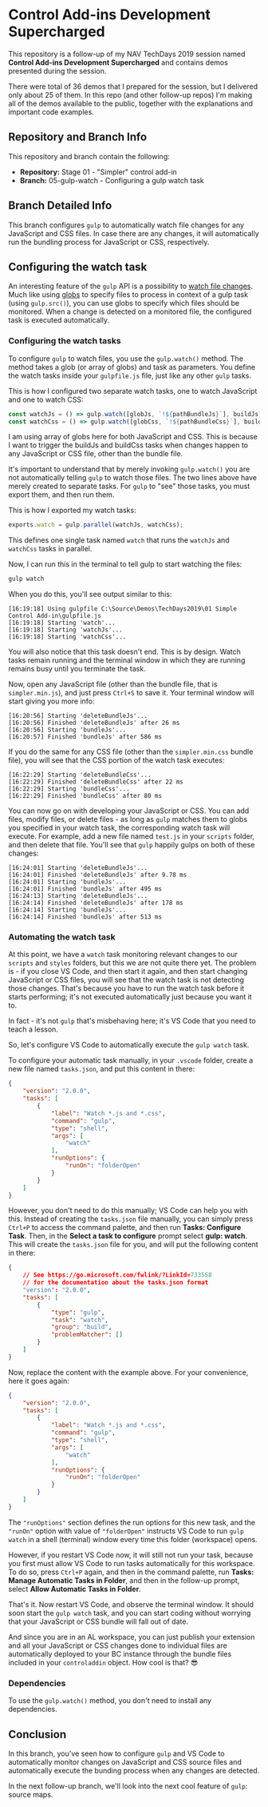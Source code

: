 # Control Add-ins Development Supercharged

This repository is a follow-up of my NAV TechDays 2019 session named **Control Add-ins
Development Supercharged** and contains demos presented during the session.

There were total of 36 demos that I prepared for the session, but I delivered only about
25 of them. In this repo (and other follow-up repos) I'm making all of the demos available
to the public, together with the explanations and important code examples.

## Repository and Branch Info

This repository and branch contain the following:
* **Repository:** Stage 01 - "Simpler" control add-in
* **Branch:** 05-gulp-watch - Configuring a gulp watch task

## Branch Detailed Info

This branch configures `gulp` to automatically watch file changes for any JavaScript and
CSS files. In case there are any changes, it will automatically run the bundling process for
JavaScript or CSS, respectively.

## Configuring the watch task

An interesting feature of the `gulp` API is a possibility to [watch file changes](https://gulpjs.com/docs/en/getting-started/watching-files).
Much like using [globs](https://gulpjs.com/docs/en/getting-started/explaining-globs) to
specify files to process in context of a gulp task (using `gulp.src()`), you can use
globs to specify which files should be monitored. When a change is detected on a monitored
file, the configured task is executed automatically.

### Configuring the watch tasks

To configure `gulp` to watch files, you use the `gulp.watch()` method. The method takes
a glob (or array of globs) and task as parameters. You define the watch tasks inside your
`gulpfile.js` file, just like any other `gulp` tasks.

This is how I configured two separate watch tasks, one to watch JavaScript and one to
watch CSS:

```JavaScript
const watchJs = () => gulp.watch([globJs, `!${pathBundleJs}`], buildJs);
const watchCss = () => gulp.watch([globCss, `!${pathBundleCss}`], buildCss);
```

I am using array of globs here for both JavaScript and CSS. This is because I want to trigger
the buildJs and buildCss tasks when changes happen to any JavaScript or CSS file, other than
the bundle file.

It's important to understand that by merely invoking `gulp.watch()` you are not automatically
telling `gulp` to watch those files. The two lines above have merely created to separate
tasks. For `gulp` to "see" those tasks, you must export them, and then run them.

This is how I exported my watch tasks:

```JavaScript
exports.watch = gulp.parallel(watchJs, watchCss);
```

This defines one single task named `watch` that runs the `watchJs` and `watchCss` tasks in
parallel.

Now, I can run this in the terminal to tell gulp to start watching the files:

```PowerShell
gulp watch
```

When you do this, you'll see output similar to this:

```
[16:19:18] Using gulpfile C:\Source\Demos\TechDays2019\01 Simple Control Add-in\gulpfile.js
[16:19:18] Starting 'watch'...
[16:19:18] Starting 'watchJs'...
[16:19:18] Starting 'watchCss'...
```

You will also notice that this task doesn't end. This is by design. Watch tasks remain running
and the terminal window in which they are running remains busy until you terminate the task.

Now, open any JavaScript file (other than the bundle file, that is `simpler.min.js`), and just
press `Ctrl+S` to save it. Your terminal window will start giving you more info:

```
[16:20:56] Starting 'deleteBundleJs'...
[16:20:56] Finished 'deleteBundleJs' after 26 ms
[16:20:56] Starting 'bundleJs'...
[16:20:57] Finished 'bundleJs' after 586 ms
```

If you do the same for any CSS file (other than the `simpler.min.css` bundle file), you will
see that the CSS portion of the watch task executes:

```
[16:22:29] Starting 'deleteBundleCss'...
[16:22:29] Finished 'deleteBundleCss' after 22 ms
[16:22:29] Starting 'bundleCss'...
[16:22:29] Finished 'bundleCss' after 80 ms
```

You can now go on with developing your JavaScript or CSS. You can add files, modify files, or
delete files - as long as `gulp` matches them to globs you specified in your watch task,
the corresponding watch task will execute. For example, add a new file named `test.js` in your
`scripts` folder, and then delete that file. You'll see that `gulp` happily gulps on both
of these changes:

```
[16:24:01] Starting 'deleteBundleJs'...
[16:24:01] Finished 'deleteBundleJs' after 9.78 ms
[16:24:01] Starting 'bundleJs'...
[16:24:01] Finished 'bundleJs' after 495 ms
[16:24:13] Starting 'deleteBundleJs'...
[16:24:14] Finished 'deleteBundleJs' after 178 ms
[16:24:14] Starting 'bundleJs'...
[16:24:14] Finished 'bundleJs' after 513 ms
```

### Automating the watch task

At this point, we have a `watch` task monitoring relevant changes to our `scripts` and `styles`
folders, but this we are not quite there yet. The problem is - if you close VS Code, and then
start it again, and then start changing JavaScript or CSS files, you will see that the watch
task is not detecting those changes. That's because you have to run the watch task before it
starts performing; it's not executed automatically just because you want it to.

In fact - it's not `gulp` that's misbehaving here; it's VS Code that you need to teach a lesson.

So, let's configure VS Code to automatically execute the `gulp watch` task.

To configure your automatic task manually, in your `.vscode` folder, create a new file named
`tasks.json`, and put this content in there:

```json
{
    "version": "2.0.0",
    "tasks": [
        {
            "label": "Watch *.js and *.css",
            "command": "gulp",
            "type": "shell",
            "args": [
                "watch"
            ],
            "runOptions": {
                "runOn": "folderOpen"
            }
        }
    ]
}
```

However, you don't need to do this manually; VS Code can help you with this.
Instead of creating the `tasks.json` file manually, you can simply press `Ctrl+P`
to access the command palette, and then run **Tasks: Configure Task**. Then, in the
**Select a task to configure** prompt select **gulp: watch**. This will create the
`tasks.json` file for you, and will put the following content in there:

```json
{
    // See https://go.microsoft.com/fwlink/?LinkId=733558 
    // for the documentation about the tasks.json format
    "version": "2.0.0",
    "tasks": [
        {
            "type": "gulp",
            "task": "watch",
            "group": "build",
            "problemMatcher": []
        }
    ]
}
```

Now, replace the content with the example above. For your convenience, here it
goes again:

```json
{
    "version": "2.0.0",
    "tasks": [
        {
            "label": "Watch *.js and *.css",
            "command": "gulp",
            "type": "shell",
            "args": [
                "watch"
            ],
            "runOptions": {
                "runOn": "folderOpen"
            }
        }
    ]
}
```

The `"runOptions"` section defines the run options for this new task, and the `"runOn"`
option with value of `"folderOpen"` instructs VS Code to run `gulp watch` in a shell
(terminal) window every time this folder (workspace) opens.

However, if you restart VS Code now, it will still not run your task, because you first
must allow VS Code to run tasks automatically for this workspace. To do so, press
`Ctrl+P` again, and then in the command palette, run **Tasks: Manage Automatic Tasks in Folder**,
and then in the follow-up prompt, select **Allow Automatic Tasks in Folder**.

That's it. Now restart VS Code, and observe the terminal window. It should soon start
the `gulp watch` task, and you can start coding without worrying that your JavaScript
or CSS bundle will fall out of date.

And since you are in an AL workspace, you can just publish your extension and all your
JavaScript or CSS changes done to individual files are automatically deployed to your
BC instance through the bundle files included in your `controladdin` object. How cool
is that? 😎

### Dependencies

To use the `gulp.watch()` method, you don't need to install any dependencies.

## Conclusion

In this branch, you've seen how to configure `gulp` and VS Code to automatically monitor
changes on JavaScript and CSS source files and automatically execute the bunding process
when any changes are detected.

In the next follow-up branch, we'll look into the next cool feature of `gulp`: source maps.
